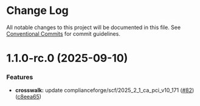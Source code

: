 # Change Log

All notable changes to this project will be documented in this file.
See [Conventional Commits](https://conventionalcommits.org) for commit guidelines.

# 1.1.0-rc.0 (2025-09-10)


### Features

* **crosswalk:** update complianceforge/scf/2025_2_1_ca_pci_v10_171 ([#82](https://github.com/zerobias-org/crosswalk/issues/82)) ([c8eea65](https://github.com/zerobias-org/crosswalk/commit/c8eea65fd948302544762e7b2059446a5fbfccdb))
